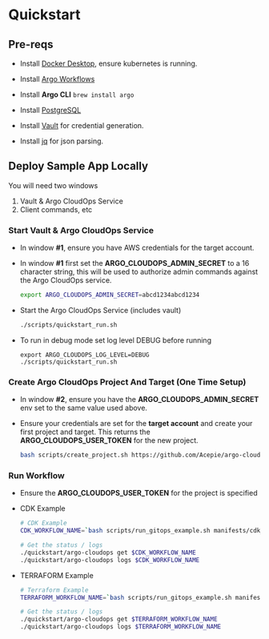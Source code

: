 # Quickstart

## Pre-reqs

* Install [Docker Desktop](https://www.docker.com/products/docker-desktop), ensure kubernetes is running.

* Install [Argo Workflows](https://argoproj.github.io/argo-workflows/installation/)

* Install **Argo CLI** `brew install argo`

* Install [PostgreSQL](https://www.postgresql.org/download/)

* Install [Vault](https://www.vaultproject.io/downloads) for credential generation.

* Install [jq](https://stedolan.github.io/jq/) for json parsing.

## Deploy Sample App Locally

You will need two windows

1. Vault & Argo CloudOps Service
1. Client commands, etc


### Start Vault & Argo CloudOps Service

* In window **#1**, ensure you have AWS credentials for the target account.

* In window **#1** first set the **ARGO_CLOUDOPS_ADMIN_SECRET** to a 16
character string, this will be used to authorize admin commands against
the Argo CloudOps service.

    ```sh
    export ARGO_CLOUDOPS_ADMIN_SECRET=abcd1234abcd1234
    ```

* Start the Argo CloudOps Service (includes vault)

    ```sh
    ./scripts/quickstart_run.sh
    ```

* To run in debug mode set log level DEBUG before running

    ```
    export ARGO_CLOUDOPS_LOG_LEVEL=DEBUG
    ./scripts/quickstart_run.sh
    ```

### Create Argo CloudOps Project And Target (One Time Setup)

* In window **#2**, ensure you have the **ARGO_CLOUDOPS_ADMIN_SECRET**
env set to the same value used above.

* Ensure your credentials are set for the **target account** and create your first
project and target. This returns the **ARGO_CLOUDOPS_USER_TOKEN** for the new project.

    ```sh
    bash scripts/create_project.sh https://github.com/Acepie/argo-cloudops-example.git
    ```

### Run Workflow

* Ensure the **ARGO_CLOUDOPS_USER_TOKEN** for the project is specified

* CDK Example

    ```sh
    # CDK Example
    CDK_WORKFLOW_NAME=`bash scripts/run_gitops_example.sh manifests/cdk_manifest.yaml 8bacf9cd5cf08c142fd5d29317a4d072bdd0800c`

    # Get the status / logs
    ./quickstart/argo-cloudops get $CDK_WORKFLOW_NAME
    ./quickstart/argo-cloudops logs $CDK_WORKFLOW_NAME
    ```

* TERRAFORM Example

    ```sh
    # Terraform Example
    TERRAFORM_WORKFLOW_NAME=`bash scripts/run_gitops_example.sh manifests/terraform_manifest.yaml 8bacf9cd5cf08c142fd5d29317a4d072bdd0800c`

    # Get the status / logs
    ./quickstart/argo-cloudops get $TERRAFORM_WORKFLOW_NAME
    ./quickstart/argo-cloudops logs $TERRAFORM_WORKFLOW_NAME
    ```

